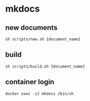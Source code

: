 # mkdocs

## new documents

```sh scripts/new.sh {document_name}```

## build

```sh scripts/build.sh {document_name}```

## container login

```docker exec -it mkdocs /bin/sh```
